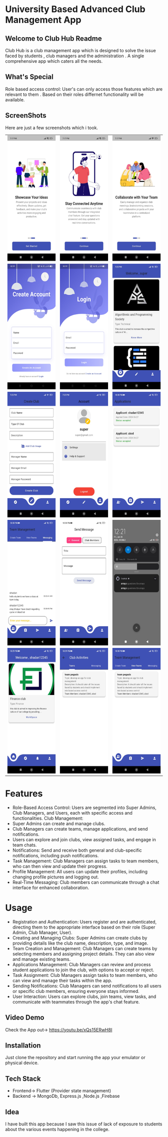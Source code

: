 # University Based Advanced Club Management App

## Welcome to Club Hub Readme
Club Hub is a club management app which is designed to solve the issue faced by students , club managers and the administration . A single comprehensive app which caters all the needs.

## What's Special

Role based access control: User's can only access those features which are relevant to them . Based on their roles differnet functionality will be available.

## ScreenShots
Here are just a few screenshots which i took. 

<!-- Table for images -->
<table>
  <tr>
    <td align="center">
      <img src="image_readme/onboarding.jpg" alt="onboarding-screen" height="400">
    </td>
    <td align="center">
      <img src="image_readme/onboarding1.jpg" alt="onboarding1" height="400">
    </td>
    <td align="center">
      <img src="image_readme/onboarding3.jpg" alt="onboarding3" height="400">
    </td>
  </tr>
  <tr>
    <td align="center">
      <img src="image_readme/create_accnt.jpg" alt="create_accnt" height="400">
    </td>
    <td align="center">
      <img src="image_readme/login.jpg" alt="login" height="400">
    </td>
    <td align="center">
      <img src="image_readme/explore.jpg" alt="explore" height="400">
    </td>
  </tr>
  <tr>
    <td align="center">
      <img src="image_readme/create_club_super.jpg" alt="create_club_super" height="400">
    </td>
    <td align="center">
      <img src="image_readme/profile_image.jpg" alt="profile_image" height="400">
    </td>
    <td align="center">
      <img src="image_readme/applications.jpg" alt="applications" height="400">
    </td>
  </tr>
    <tr>
    <td align="center">
      <img src="image_readme/messaging.jpg" alt="messaging_club-managers" height="400">
    </td>
    <td align="center">
      <img src="image_readme/notification.jpg" alt="notification_club-managers" height="400">
    </td>
    <td align="center">
      <img src="image_readme/push_notification.jpg" alt="push_notification" height="400">
    </td>
  </tr>
    <tr>
    <td align="center">
      <img src="image_readme/user_home.jpg" alt="user_home" height="400">
    </td>
    <td align="center">
      <img src="image_readme/teams_students.jpg" alt="teams_students" height="400">
    </td>
    <td align="center">
      <img src="image_readme/view_teams.jpg" alt="view_teams_club-managers" height="400">
    </td>
  </tr>

</table>

# Features
- Role-Based Access Control: Users are segmented into Super Admins, Club Managers, and Users, each with specific access and functionalities.
Club Management:
- Super Admins can create and manage clubs.
- Club Managers can create teams, manage applications, and send notifications.
- Users can explore and join clubs, view assigned tasks, and engage in team chats.
- Notifications: Send and receive both general and club-specific notifications, including push notifications.
- Task Management: Club Managers can assign tasks to team members, who can then view and update their progress.
- Profile Management: All users can update their profiles, including changing profile pictures and logging out.
- Real-Time Messaging: Club members can communicate through a chat interface for enhanced collaboration.

# Usage
- Registration and Authentication: Users register and are authenticated, directing them to the appropriate interface based on their role (Super Admin, Club Manager, User).
- Creating and Managing Clubs: Super Admins can create clubs by providing details like the club name, description, type, and image.
- Team Creation and Management: Club Managers can create teams by selecting members and assigning project details. They can also view and 
  manage existing teams.
- Applications Management: Club Managers can review and process student applications to join the club, with options to accept or reject.
- Task Assignment: Club Managers assign tasks to team members, who can view and manage their tasks within the app.
- Sending Notifications: Club Managers can send notifications to all users or specific club members, ensuring everyone stays informed.
- User Interaction: Users can explore clubs, join teams, view tasks, and communicate with teammates through the app's chat feature.
## Video Demo
Check the App out->
https://youtu.be/xQs15ERwH8I

## Installation
Just clone the repository and start running the app your emulator or physical device.

## Tech Stack
- Frontend-> Flutter (Provider state management)
- Backend -> MongoDb, Express.js ,Node.js ,Firebase

  
## Idea 
I have built this app because I saw this issue of lack of exposure to students about the various events happening in the college.